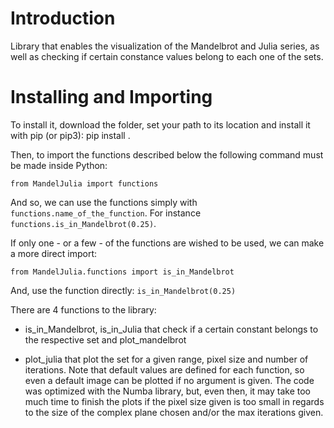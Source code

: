 # Introduction

Library that enables the visualization of the Mandelbrot and Julia series, as well as checking if certain constance values belong to each one of the sets.

# Installing and Importing

To install it, download the folder, set your path to its location and install it with pip (or pip3): pip install .

Then, to import the functions described below the following command must be made inside Python:

```
from MandelJulia import functions
```

And so, we can use the functions simply with `functions.name_of_the_function`. For instance `functions.is_in_Mandelbrot(0.25)`.

If only one - or a few - of the functions are wished to be used, we can make a more direct import:

```
from MandelJulia.functions import is_in_Mandelbrot
```

And, use the function directly: `is_in_Mandelbrot(0.25)`

There are 4 functions to the library: 

- is_in_Mandelbrot, is_in_Julia that check if a certain constant belongs to the respective set and plot_mandelbrot

- plot_julia that plot the set for a given range, pixel size and number of iterations. 
Note that default values are defined for each function, so even a default image can be plotted if no argument is given.
The code was optimized with the Numba library, but, even then, it may take too much time to finish the plots if the pixel size given is too small in regards to the size of the complex plane chosen and/or the max iterations given.

